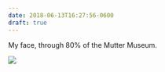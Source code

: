 ```yaml
---
date: 2018-06-13T16:27:56-0600
draft: true
---
```




My face, through 80% of the Mutter Museum.

![](/images/2018/7030e3b3e1.jpg)



